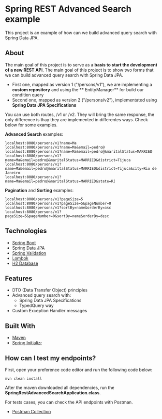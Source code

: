 # Spring REST Advanced Search example

This project is an example of how can we build advanced query search with Spring Data JPA.

## About

The main goal of this project is to serve as a **basis to start the development of a new REST API**. The main goal of
this project is to show two forms that we can build advanced query search with Spring Data JPA.

- First one, mapped as version 1 ("/persons/v1"), we are implementing a **custom repository** and using the **
  EntityManager** for build our condition query
- Second one, mapped as version 2 ("/persons/v2"), implementated using **Spring Data JPA Specifications**

You can use both routes, /v1 or /v2. They will bring the same response, the only difference is thay they are implemented
in differentes ways. Check below for some examples.

**Advanced Search** examples:

```
localhost:8080/persons/v1?name=Ma
localhost:8080/persons/v1?name=Ma&email=pedro@
localhost:8080/persons/v1?name=Ma&email=pedro@&maritalStatus=MARRIED
localhost:8080/persons/v1?name=Ma&email=pedro@&maritalStatus=MARRIED&district=Tijuca
localhost:8080/persons/v1?name=Ma&email=pedro@&maritalStatus=MARRIED&district=Tijuca&city=Rio de Janeiro
localhost:8080/persons/v1?name=Ma&email=pedro@&maritalStatus=MARRIED&state=RJ
```

**Pagination** and **Sorting** examples:

```
localhost:8080/persons/v1?pageSize=5
localhost:8080/persons/v1?pageSize=5&pageNumber=0
localhost:8080/persons/v1?sortBy=name&orderBy=asc
localhost:8080/persons/v1?pageSize=5&pageNumber=0&sortBy=name&orderBy=desc
```

## Technologies

- [Spring Boot](https://spring.io/projects/spring-boot)
- [Spring Data JPA](https://spring.io/projects/spring-data-jpa)
- [Spring Validation](https://beanvalidation.org/)
- [Lombok](https://projectlombok.org/)
- [H2 Database](https://www.h2database.com/html/quickstart.html)

## Features

- DTO (Data Transfer Object) principles
- Advanced query search with:
    - Spring Data JPA Specifications
    - TypedQuery way
- Custom Exception Handler messages

## Built With

- [Maven](https://maven.apache.org/index.html)
- [Spring Initializr](https://start.spring.io/#!type=maven-project&language=java&platformVersion=2.5.3.RELEASE&packaging=jar&jvmVersion=11&groupId=com.example&artifactId=advancedsearch&name=SpringRestAdvancedSearch&description=Demo%20project%20for%20Spring%20Boot&packageName=com.example.advancedsearch&dependencies=web,lombok,h2,data-jpa,devtools,validation)

## How can I test my endpoints?

First, open your preference code editor and run the following code below:

```
mvn clean install
```

After the maven downloaded all dependencies, run the **SpringRestAdvancedSearchApplication.class**.

For tests cases, you can check the API endpoints with Postman.

- [Postman Collection](https://www.getpostman.com/collections/91845af25e9d11fb4f2f)
